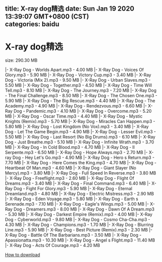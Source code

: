 
title: X-ray dog精选
date: Sun Jan 19 2020 13:39:07 GMT+0800 (CST)    
categories: baidu
---

# X-ray dog精选
size: 290.30 MB
 
 
|- X-Ray Dog - Worlds Apart.mp3 - 4.00 MB
|- X-Ray Dog - Voices Of Glory.mp3 - 5.90 MB
|- X-Ray Dog - Victory Cup.mp3 - 3.40 MB
|- X-Ray Dog - Victoria (Mix 2).mp3 - 9.50 MB
|- X-Ray Dog - Urban Slaves.mp3 - 5.50 MB
|- X-Ray Dog - Together.mp3 - 4.50 MB
|- X-Ray Dog - Time Will Tell.mp3 - 8.10 MB
|- X-Ray Dog - The Journey.mp3 - 7.20 MB
|- X-Ray Dog - The Final Challenge.mp3 - 8.50 MB
|- X-Ray Dog - The Chosen One.mp3 - 5.90 MB
|- X-Ray Dog - The Big Rescue.mp3 - 4.40 MB
|- X-Ray Dog - The Academy.mp3 - 4.90 MB
|- X-Ray Dog - Rendezvous.mp3 - 6.60 MB
|- X-Ray Dog - Pandemic.mp3 - 4.10 MB
|- X-Ray Dog - Overcome.mp3 - 5.20 MB
|- X-Ray Dog - Oscar Time.mp3 - 4.40 MB
|- X-Ray Dog - Mystic Knights (Remix).mp3 - 5.70 MB
|- X-Ray Dog - Miracles Can Happen.mp3 - 5.80 MB
|- X-Ray Dog - Lost Kingdom (No Vox).mp3 - 3.40 MB
|- X-Ray Dog - Let The Game Begin.mp3 - 4.90 MB
|- X-Ray Dog - Lesser Evil.mp3 - 5.50 MB
|- X-Ray Dog - Last Resort (No Big Drums).mp3 - 6.10 MB
|- X-Ray Dog - Just Breathe.mp3 - 5.10 MB
|- X-Ray Dog - Infinite Wrath.mp3 - 3.70 MB
|- X-Ray Dog - In Cold Blood.mp3 - 4.70 MB
|- X-Ray Dog - Il Serpente.mp3 - 6.50 MB
|- X-Ray Dog - Hope Always.mp3 - 2.70 MB
|- X-ray Dog - Hey Let's Go.mp3 - 4.90 MB
|- X-Ray Dog - Hero s Return.mp3 - 7.70 MB
|- X-Ray Dog - Here Comes the King.mp3 - 4.70 MB
|- X-Ray Dog - Heartbeat Of Man.mp3 - 4.60 MB
|- X-Ray Dog - Giant Slayer (No Mercy).mp3 - 3.80 MB
|- X-Ray Dog - Full Speed In Reverse.mp3 - 3.80 MB
|- X-Ray Dog - Freeflight.mp3 - 2.60 MB
|- X-Ray Dog - Flight Of Dreams.mp3 - 3.40 MB
|- X-Ray Dog - Final Command.mp3 - 6.40 MB
|- X-Ray Dog - Fight For Glory.mp3 - 5.90 MB
|- X-Ray Dog - Eternal Dreamland.mp3 - 4.80 MB
|- X-Ray Dog - Electric Mistress.mp3 - 2.90 MB
|- X-Ray Dog - Eden Voyage.mp3 - 5.80 MB
|- X-Ray Dog - Earth s Serenade.mp3 - 7.10 MB
|- X-Ray Dog - Eagle's Wings.mp3 - 5.00 MB
|- X-Ray Dog - Dreamers.mp3 - 8.00 MB
|- X-Ray Dog - Dawn Of A Dream.mp3 - 5.30 MB
|- X-Ray Dog - Darkest Empire (Remix).mp3 - 4.00 MB
|- X-Ray Dog - Cyberworld.mp3 - 9.80 MB
|- X-Ray Dog - Cosmo Cha-Cha.mp3 - 4.30 MB
|- X-Ray Dog - Champions.mp3 - 1.70 MB
|- X-Ray Dog - Blurring Line.mp3 - 5.90 MB
|- X-Ray Dog - Best Picture (Remix).mp3 - 2.30 MB
|- X-Ray Dog - Battle Of The Barbarians.mp3 - 3.50 MB
|- X-Ray Dog - Apassionatta.mp3 - 10.30 MB
|- X-Ray Dog - Angel s Flight.mp3 - 11.40 MB
|- X-Ray Dog - Acts Of Courage.mp3 - 4.20 MB

[How to download](https://bpcam.bemobtrk.com/go/2ceec3aa-1ca2-46d6-b9ff-aaa5c184517c?jno=5508)